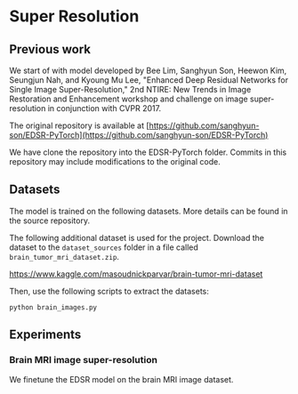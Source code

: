 # Super Resolution

## Previous work 
We start of with model developed by Bee Lim, Sanghyun Son, Heewon Kim, Seungjun Nah, and Kyoung Mu Lee, "Enhanced Deep Residual Networks for Single Image Super-Resolution," 2nd NTIRE: New Trends in Image Restoration and Enhancement workshop and challenge on image super-resolution in conjunction with CVPR 2017.

The original repository is available at [https://github.com/sanghyun-son/EDSR-PyTorch](https://github.com/sanghyun-son/EDSR-PyTorch)

We have clone the repository into the EDSR-PyTorch folder. Commits in this repository may include modifications to the original code.


## Datasets

The model is trained on the following datasets. More details can be found in the source repository.

The following additional dataset is used for the project. Download the dataset to the `dataset_sources` folder in a file called `brain_tumor_mri_dataset.zip`.

https://www.kaggle.com/masoudnickparvar/brain-tumor-mri-dataset

Then, use the following scripts to extract the datasets:

```
python brain_images.py
```

## Experiments

### Brain MRI image super-resolution
We finetune the EDSR model on the brain MRI image dataset.
